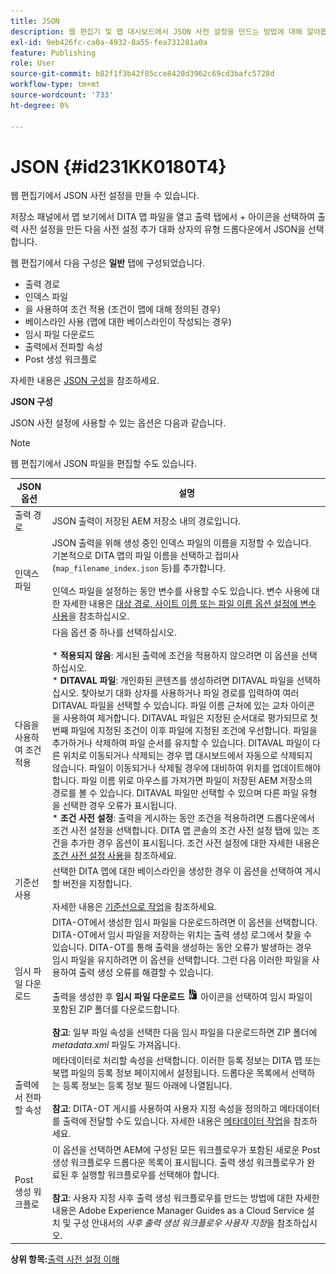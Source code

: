 ```yaml
---
title: JSON
description: 웹 편집기 및 맵 대시보드에서 JSON 사전 설정을 만드는 방법에 대해 알아봅니다. AEM Guides에서 JSON 출력 사전 설정을 구성합니다.
exl-id: 9eb426fc-ca0a-4932-8a55-fea731281a0a
feature: Publishing
role: User
source-git-commit: b82f1f3b42f85cce8420d3962c69cd3bafc5728d
workflow-type: tm+mt
source-wordcount: '733'
ht-degree: 0%

---
```


# JSON {#id231KK0180T4}

웹 편집기에서 JSON 사전 설정을 만들 수 있습니다.

저장소 패널에서 맵 보기에서 DITA 맵 파일을 열고 출력 탭에서 + 아이콘을 선택하여 출력 사전 설정을 만든 다음 사전 설정 추가 대화 상자의 유형 드롭다운에서 JSON을 선택합니다.

웹 편집기에서 다음 구성은 **일반** 탭에 구성되었습니다.

- 출력 경로
- 인덱스 파일
- 을 사용하여 조건 적용 \(조건이 맵에 대해 정의된 경우\)
- 베이스라인 사용 \(맵에 대한 베이스라인이 작성되는 경우\)
- 임시 파일 다운로드
- 출력에서 전파할 속성
- Post 생성 워크플로

자세한 내용은 [JSON 구성](#id231KJA00REJ)을 참조하세요.


**JSON 구성**

JSON 사전 설정에 사용할 수 있는 옵션은 다음과 같습니다.

>[!NOTE]
>
> 웹 편집기에서 JSON 파일을 편집할 수도 있습니다.

| JSON 옵션 | 설명 |
| --- | --- |
| 출력 경로 | JSON 출력이 저장된 AEM 저장소 내의 경로입니다. |
| 인덱스 파일 | JSON 출력을 위해 생성 중인 인덱스 파일의 이름을 지정할 수 있습니다. 기본적으로 DITA 맵의 파일 이름을 선택하고 접미사(`map_filename_index.json` 등)를 추가합니다.<br><br>인덱스 파일을 설정하는 동안 변수를 사용할 수도 있습니다. 변수 사용에 대한 자세한 내용은 [대상 경로, 사이트 이름 또는 파일 이름 옵션 설정에 변수 사용](generate-output-use-variables.md#id18BUG70K05Z)을 참조하십시오. |
| 다음을 사용하여 조건 적용 | 다음 옵션 중 하나를 선택하십시오.<br><br>* **적용되지 않음**: 게시된 출력에 조건을 적용하지 않으려면 이 옵션을 선택하십시오.<br>* **DITAVAL 파일**: 개인화된 콘텐츠를 생성하려면 DITAVAL 파일을 선택하십시오. 찾아보기 대화 상자를 사용하거나 파일 경로를 입력하여 여러 DITAVAL 파일을 선택할 수 있습니다. 파일 이름 근처에 있는 교차 아이콘을 사용하여 제거합니다. DITAVAL 파일은 지정된 순서대로 평가되므로 첫 번째 파일에 지정된 조건이 이후 파일에 지정된 조건에 우선합니다. 파일을 추가하거나 삭제하여 파일 순서를 유지할 수 있습니다. DITAVAL 파일이 다른 위치로 이동되거나 삭제되는 경우 맵 대시보드에서 자동으로 삭제되지 않습니다. 파일이 이동되거나 삭제될 경우에 대비하여 위치를 업데이트해야 합니다. 파일 이름 위로 마우스를 가져가면 파일이 저장된 AEM 저장소의 경로를 볼 수 있습니다. DITAVAL 파일만 선택할 수 있으며 다른 파일 유형을 선택한 경우 오류가 표시됩니다.<br>* **조건 사전 설정**: 출력을 게시하는 동안 조건을 적용하려면 드롭다운에서 조건 사전 설정을 선택합니다. DITA 맵 콘솔의 조건 사전 설정 탭에 있는 조건을 추가한 경우 옵션이 표시됩니다. 조건 사전 설정에 대한 자세한 내용은 [조건 사전 설정 사용](generate-output-use-condition-presets.md#id1825FL004PN)을 참조하세요. |
| 기준선 사용 | 선택한 DITA 맵에 대한 베이스라인을 생성한 경우 이 옵션을 선택하여 게시할 버전을 지정합니다.<br><br>자세한 내용은 [기준선으로 작업](generate-output-use-baseline-for-publishing.md#id1825FI0J0PF)을 참조하세요. |
| 임시 파일 다운로드 | DITA-OT에서 생성한 임시 파일을 다운로드하려면 이 옵션을 선택합니다. DITA-OT에서 임시 파일을 저장하는 위치는 출력 생성 로그에서 찾을 수 있습니다. DITA-OT를 통해 출력을 생성하는 동안 오류가 발생하는 경우 임시 파일을 유지하려면 이 옵션을 선택합니다. 그런 다음 이러한 파일을 사용하여 출력 생성 오류를 해결할 수 있습니다.<br> <br> 출력을 생성한 후 **임시 파일 다운로드** ![임시 파일 다운로드 아이콘](images/download-temp-files-icon.png) 아이콘을 선택하여 임시 파일이 포함된 ZIP 폴더를 다운로드합니다. <br><br> **참고**: 일부 파일 속성을 선택한 다음 임시 파일을 다운로드하면 ZIP 폴더에 *metadata.xml* 파일도 가져옵니다. |
| 출력에서 전파할 속성 | 메타데이터로 처리할 속성을 선택합니다. 이러한 등록 정보는 DITA 맵 또는 북맵 파일의 등록 정보 페이지에서 설정됩니다. 드롭다운 목록에서 선택하는 등록 정보는 등록 정보 필드 아래에 나열됩니다.<br><br>**참고**: DITA-OT 게시를 사용하여 사용자 지정 속성을 정의하고 메타데이터를 출력에 전달할 수도 있습니다. 자세한 내용은 [메타데이터 작업](metadata-dita.md#id21BJ00QD0XA)을 참조하세요. |
| Post 생성 워크플로 | 이 옵션을 선택하면 AEM에 구성된 모든 워크플로우가 포함된 새로운 Post 생성 워크플로우 드롭다운 목록이 표시됩니다. 출력 생성 워크플로우가 완료된 후 실행할 워크플로우를 선택해야 합니다.<br><br>**참고**: 사용자 지정 사후 출력 생성 워크플로우를 만드는 방법에 대한 자세한 내용은 Adobe Experience Manager Guides as a Cloud Service 설치 및 구성 안내서의 _사후 출력 생성 워크플로우 사용자 지정_&#x200B;을 참조하십시오. |

**상위 항목:**[&#x200B;출력 사전 설정 이해](generate-output-understand-presets.md)
